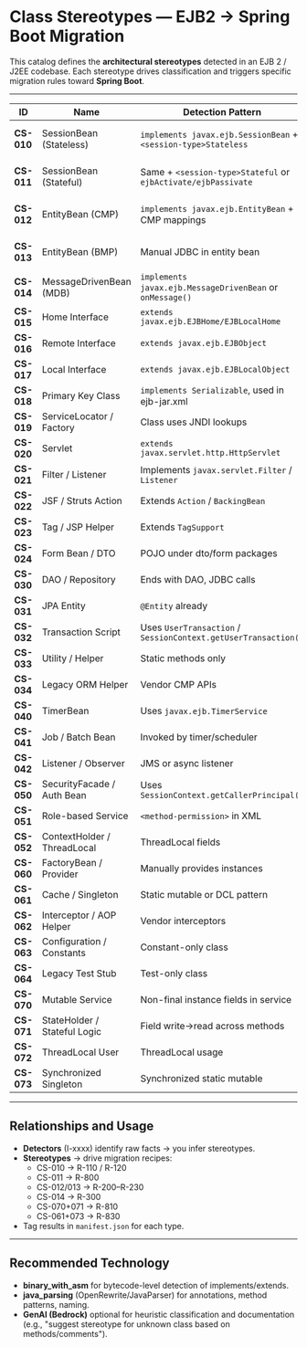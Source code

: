 
# Class Stereotypes — EJB2 → Spring Boot Migration

This catalog defines the **architectural stereotypes** detected in an EJB 2 / J2EE codebase.
Each stereotype drives classification and triggers specific migration rules toward **Spring Boot**.

---

| ID | Name | Detection Pattern | Purpose | Spring Boot Target |
|---|---|---|---|---|
| **CS-010** | SessionBean (Stateless) | `implements javax.ejb.SessionBean` + `<session-type>Stateless` | Stateless business logic bean | `@Service` + `@Transactional` |
| **CS-011** | SessionBean (Stateful) | Same + `<session-type>Stateful` or `ejbActivate/ejbPassivate` | Holds conversational state | `@Service` + `@SessionScope` or external StateHolder |
| **CS-012** | EntityBean (CMP) | `implements javax.ejb.EntityBean` + CMP mappings | Container-managed persistence | `@Entity` + Spring Data Repository |
| **CS-013** | EntityBean (BMP) | Manual JDBC in entity bean | Bean-managed persistence | `@Entity` + DAO/Repository extracted logic |
| **CS-014** | MessageDrivenBean (MDB) | `implements javax.ejb.MessageDrivenBean` or `onMessage()` | Asynchronous consumer | `@JmsListener` + `@EnableJms` |
| **CS-015** | Home Interface | `extends javax.ejb.EJBHome/EJBLocalHome` | Factory interface | Removed, replaced by DI |
| **CS-016** | Remote Interface | `extends javax.ejb.EJBObject` | RMI boundary | REST/gRPC client |
| **CS-017** | Local Interface | `extends javax.ejb.EJBLocalObject` | Local business API | Collapsed to interface |
| **CS-018** | Primary Key Class | `implements Serializable`, used in ejb-jar.xml | PK for EntityBean | `@Embeddable` or ID type |
| **CS-019** | ServiceLocator / Factory | Class uses JNDI lookups | Lookup helper | Eliminated / DI injection |
| **CS-020** | Servlet | `extends javax.servlet.http.HttpServlet` | Web entry point | `@RestController` |
| **CS-021** | Filter / Listener | Implements `javax.servlet.Filter` / `Listener` | Cross-cutting concern | `@Component` + `@WebFilter`/`@EventListener` |
| **CS-022** | JSF / Struts Action | Extends `Action` / `BackingBean` | MVC controller | `@Controller` |
| **CS-023** | Tag / JSP Helper | Extends `TagSupport` | View helper | Removed / Thymeleaf fragment |
| **CS-024** | Form Bean / DTO | POJO under dto/form packages | Payload data | `@Data` class or record |
| **CS-030** | DAO / Repository | Ends with DAO, JDBC calls | Data access abstraction | `@Repository` |
| **CS-031** | JPA Entity | `@Entity` already | Modern persistence | Keep as is |
| **CS-032** | Transaction Script | Uses `UserTransaction` / `SessionContext.getUserTransaction()` | Manual tx | `@Service` + `@Transactional` |
| **CS-033** | Utility / Helper | Static methods only | Shared util | `@Component` or static util |
| **CS-034** | Legacy ORM Helper | Vendor CMP APIs | Persistence glue | Remove / replace |
| **CS-040** | TimerBean | Uses `javax.ejb.TimerService` | Scheduler | `@Scheduled` + `@EnableScheduling` |
| **CS-041** | Job / Batch Bean | Invoked by timer/scheduler | Job logic | `@Component` + `@Scheduled` |
| **CS-042** | Listener / Observer | JMS or async listener | Event consumer | `@JmsListener` / `@EventListener` |
| **CS-050** | SecurityFacade / Auth Bean | Uses `SessionContext.getCallerPrincipal()` | Auth logic | `@Service` + Spring Security |
| **CS-051** | Role-based Service | `<method-permission>` in XML | Role enforcement | `@PreAuthorize/@RolesAllowed` |
| **CS-052** | ContextHolder / ThreadLocal | ThreadLocal fields | Context leak risk | Replace with scoped bean |
| **CS-060** | FactoryBean / Provider | Manually provides instances | Factory pattern | Spring `@Bean` config |
| **CS-061** | Cache / Singleton | Static mutable or DCL pattern | Global mutable state | Spring Cache / bean |
| **CS-062** | Interceptor / AOP Helper | Vendor interceptors | Cross-cutting | `@Aspect` |
| **CS-063** | Configuration / Constants | Constant-only class | Config extraction | Move to `application.yml` |
| **CS-064** | Legacy Test Stub | Test-only class | No migration | Spring Boot Test |
| **CS-070** | Mutable Service | Non-final instance fields in service | Thread-unsafe | Refactor R-810 |
| **CS-071** | StateHolder / Stateful Logic | Field write→read across methods | Conversational state | Externalize R-800 |
| **CS-072** | ThreadLocal User | ThreadLocal usage | Thread leakage | Scoped bean |
| **CS-073** | Synchronized Singleton | Synchronized static mutable | Lock contention | Replace with DI bean |

---

## Relationships and Usage
- **Detectors** (I-xxxx) identify raw facts → you infer stereotypes.  
- **Stereotypes** → drive migration recipes:
  - CS-010 → R-110 / R-120
  - CS-011 → R-800
  - CS-012/013 → R-200–R-230
  - CS-014 → R-300
  - CS-070+071 → R-810
  - CS-061+073 → R-830
- Tag results in `manifest.json` for each type.

---

## Recommended Technology
- **binary_with_asm** for bytecode-level detection of implements/extends.  
- **java_parsing** (OpenRewrite/JavaParser) for annotations, method patterns, naming.  
- **GenAI (Bedrock)** optional for heuristic classification and documentation (e.g., "suggest stereotype for unknown class based on methods/comments").
